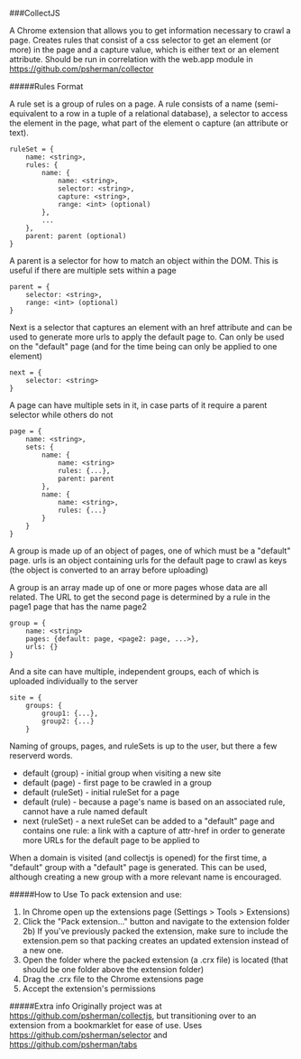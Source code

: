 ###CollectJS

A Chrome extension that allows you to get information necessary to crawl a page. Creates rules that consist of a css selector to get an element (or more) in the page and a capture value, which is either text or an element attribute. Should be run in correlation with the web.app module in https://github.com/psherman/collector

#####Rules Format

A rule set is a group of rules on a page. A rule consists of a name (semi-equivalent to a row in a tuple of a relational database), a selector to access the element in the page, what part of the element o capture (an attribute or text).

    ruleSet = {
        name: <string>,
        rules: {
            name: {
                name: <string>,
                selector: <string>,
                capture: <string>,
                range: <int> (optional)
            },
            ...
        },
        parent: parent (optional)
    }


A parent is a selector for how to match an object within the DOM. This is useful if there are multiple sets within a page

    parent = {
        selector: <string>,
        range: <int> (optional)
    }

Next is a selector that captures an element with an href attribute and can be used to generate more urls to apply the default page to.
Can only be used on the "default" page (and for the time being can only be applied to one element)

    next = {
        selector: <string>
    }

A page can have multiple sets in it, in case parts of it require a parent selector while others do not

    page = {
        name: <string>,
        sets: {
            name: {
                name: <string>
                rules: {...},
                parent: parent
            },
            name: {
                name: <string>,
                rules: {...}
            }
        }
    }

A group is made up of an object of pages, one of which must be a "default" page. urls is an object containing urls for the default page to crawl as keys (the object is converted to an array before uploading)

A group is an array made up of one or more pages whose data are all related. The URL to get the second page is determined by a rule in the page1 page that has the name page2

    group = {
        name: <string>
        pages: {default: page, <page2: page, ...>},
        urls: {}
    }

And a site can have multiple, independent groups, each of which is uploaded individually to the server

    site = {
        groups: {
            group1: {...},
            group2: {...}
        }

Naming of groups, pages, and ruleSets is up to the user, but there a few reserverd words.

* default (group) - initial group when visiting a new site
* default (page) - first page to be crawled in a group
* default (ruleSet) - initial ruleSet for a page
* default (rule) - because a page's name is based on an associated rule, cannot have a rule named default
* next (ruleSet) - a next ruleSet can be added to a "default" page and contains one rule: a link with a capture of attr-href in order to generate more URLs for the default page to be applied to

When a domain is visited (and collectjs is opened) for the first time, a "default" group with a "default" page is generated. This can be used, although creating a new group with a more relevant name is encouraged.

#####How to Use
To pack extension and use:
1) In Chrome open up the extensions page (Settings > Tools > Extensions)
2) Click the "Pack extension..." button and navigate to the extension folder
2b) If you've previously packed the extension, make sure to include the extension.pem so that packing creates an updated extension instead of a new one.
3) Open the folder where the packed extension (a .crx file) is located (that should be one folder above the extension folder)
4) Drag the .crx file to the Chrome extensions page
5) Accept the extension's permissions

#####Extra info
Originally project was at https://github.com/psherman/collectjs, but transitioning over to an extension from a bookmarklet for ease of use.
Uses https://github.com/psherman/selector and https://github.com/psherman/tabs
